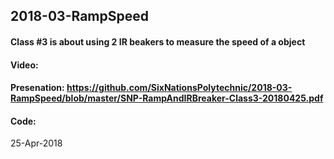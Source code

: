 ## 2018-03-RampSpeed
#### Class #3 is about using 2 IR beakers to measure the speed of a object 

#### Video:

#### Presenation: https://github.com/SixNationsPolytechnic/2018-03-RampSpeed/blob/master/SNP-RampAndIRBreaker-Class3-20180425.pdf

#### Code: 

25-Apr-2018
